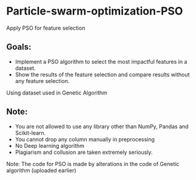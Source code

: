 # Particle-swarm-optimization-PSO
Apply PSO for feature selection

## Goals:
- Implement a PSO algorithm to select the most impactful features in a dataset.
- Show the results of the feature selection and compare results without any feature
selection.

Using dataset used in Genetic Algorithm 

## Note:
- You are not allowed to use any library other than NumPy, Pandas and
Scikit-learn.
- You cannot drop any column manually in preprocessing
- No Deep learning algorithm
- Plagiarism and collusion are taken extremely seriously.

Note: The code for PSO is made by alterations in the code of Genetic algorithm (uploaded earlier) 
